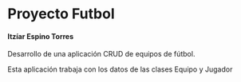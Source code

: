 # Proyecto Futbol

#### Itzíar Espino Torres

Desarrollo de una aplicación CRUD de equipos de fútbol.

Esta aplicación trabaja con los datos de las clases Equipo y Jugador
